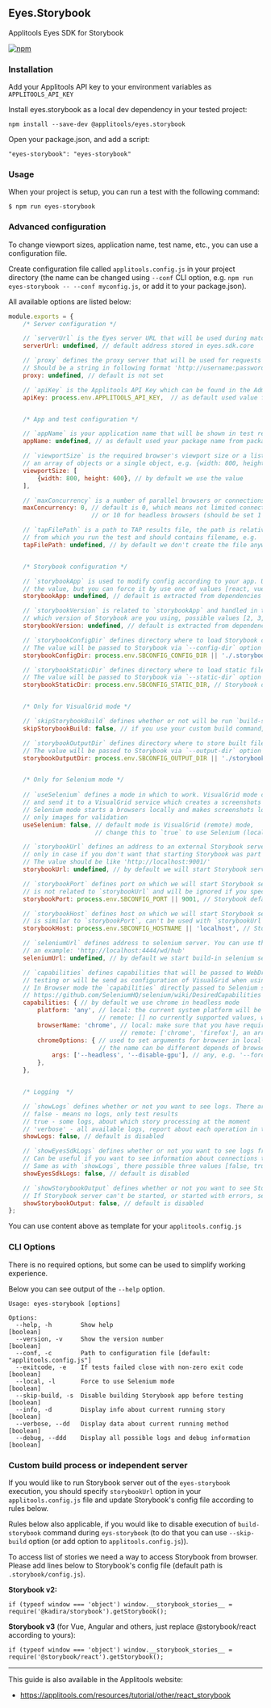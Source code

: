 ## Eyes.Storybook

Applitools Eyes SDK for Storybook

[![npm](https://img.shields.io/npm/v/@applitools/eyes.storybook.svg?style=for-the-badge)](https://www.npmjs.com/package/@applitools/eyes.storybook)

### Installation

Add your Applitools API key to your environment variables as `APPLITOOLS_API_KEY`

Install eyes.storybook as a local dev dependency in your tested project:

    npm install --save-dev @applitools/eyes.storybook

Open your package.json, and add a script:

    "eyes-storybook": "eyes-storybook"

### Usage

When your project is setup, you can run a test with the following command:

```
$ npm run eyes-storybook
```

### Advanced configuration

To change viewport sizes, application name, test name, etc., you can use a configuration file. 

Create configuration file called `applitools.config.js` in your project directory (the name can be changed using `--conf` CLI option, e.g. `npm run eyes-storybook -- --conf myconfig.js`, or add it to your package.json).

All available options are listed below:

```js
module.exports = {
    /* Server configuration */

    // `serverUrl` is the Eyes server URL that will be used during matching screenshots
    serverUrl: undefined, // default address stored in eyes.sdk.core

    // `proxy` defines the proxy server that will be used for requests to Applitools services
    // Should be a string in following format 'http://username:password@hostname:port/'
    proxy: undefined, // default is not set

    // `apiKey` is the Applitools API Key which can be found in the Admin Panel on website
    apiKey: process.env.APPLITOOLS_API_KEY,  // as default used value from environment variable


    /* App and test configuration */

    // `appName` is your application name that will be shown in test results
    appName: undefined, // as default used your package name from package.json

    // `viewportSize` is the required browser's viewport size or a list of sizes. It can be
    // an array of objects or a single object, e.g. {width: 800, height: 600}
    viewportSize: [
        {width: 800, height: 600}, // by default we use the value
    ],

    // `maxConcurrency` is a number of parallel browsers or connections to VisualGrid service
    maxConcurrency: 0, // default is 0, which means not limited connections to VisualGrid service
                       // or 10 for headless browsers (should be set 1 for non-headless browser)

    // `tapFilePath` is a path to TAP results file, the path is relative to directory
    // from which you run the test and should contains filename, e.g. './results.tap'
    tapFilePath: undefined, // by default we don't create the file anywhere


    /* Storybook configuration */

    // `storybookApp` is used to modify config according to your app. Usually, we don't need
    // the value, but you can force it by use one of values [react, vue, react-native, angular, polymer]
    storybookApp: undefined, // default is extracted from dependencies of your package.json 

    // `storybookVersion` is related to `storybookApp` and handled in the similar way, defines
    // which version of Storybook are you using, possible values [2, 3, 4]
    storybookVersion: undefined, // default is extracted from dependencies of your package.json

    // `storybookConfigDir` defines directory where to load Storybook configurations from.
    // The value will be passed to Storybook via `--config-dir` option
    storybookConfigDir: process.env.SBCONFIG_CONFIG_DIR || './.storybook', // Storybook default

    // `storybookStaticDir` defines directory where to load static files from, comma-separated list.
    // The value will be passed to Storybook via `--static-dir` option
    storybookStaticDir: process.env.SBCONFIG_STATIC_DIR, // Storybook default


    /* Only for VisualGrid mode */

    // `skipStorybookBuild` defines whether or not will be run `build-storybook` command.
    skipStorybookBuild: false, // if you use your custom build command, set this to `true`

    // `storybookOutputDir` defines directory where to store built files.
    // The value will be passed to Storybook via `--output-dir` option
    storybookOutputDir: process.env.SBCONFIG_OUTPUT_DIR || './storybook-static', // Storybook default


    /* Only for Selenium mode */
    
    // `useSelenium` defines a mode in which to work. VisualGrid mode creates a Storybook build
    // and send it to a VisualGrid service which creates a screenshots of each story (in a cloud).
    // Selenium mode starts a browsers locally and makes screenshots locally, after that send
    // only images for validation
    useSelenium: false, // default mode is VisualGrid (remote) mode,
                        // change this to `true` to use Selenium (local) mode

    // `storybookUrl` defines an address to an external Storybook server. Define this value
    // only in case if you don't want that starting Storybook was part of our process.
    // The value should be like 'http://localhost:9001/'
    storybookUrl: undefined, // by default we will start Storybook server in the process

    // `storybookPort` defines port on which we will start Storybook server. The value
    // is not related to `storybookUrl` and will be ignored if you specify both values
    storybookPort: process.env.SBCONFIG_PORT || 9001, // Storybook default

    // `storybookHost` defines host on which we will start Storybook server. The value
    // is similar to `storybookPort`, can't be used with `storybookUrl`
    storybookHost: process.env.SBCONFIG_HOSTNAME || 'localhost', // Storybook default

    // `seleniumUrl` defines address to selenium server. You can use the next url as 
    // an example: 'http://localhost:4444/wd/hub'
    seleniumUrl: undefined, // by default we start build-in selenium server

    // `capabilities` defines capabilities that will be passed to WebDriver when using local
    // testing or will be send as configuration of VisualGrid when using remote testing.
    // In Browser mode the `capabilities` directly passed to Selenium server, see docs
    // https://github.com/SeleniumHQ/selenium/wiki/DesiredCapabilities
    capabilities: { // by default we use chrome in headless mode
        platform: 'any', // local: the current system platform will be used
                         // remote: [] no currently supported values, will be added soon
        browserName: 'chrome', // local: make sure that you have required WebDriver in your PATH
                               // remote: ['chrome', 'firefox'], an array is also possible
        chromeOptions: { // used to set arguments for browser in local-only mode
                         // the name can be different depends of browser, see Selenium docs
            args: ['--headless', '--disable-gpu'], // any, e.g. '--force-device-scale-factor=2'
        },
    },


    /* Logging  */

    // `showLogs` defines whether or not you want to see logs. There are three possible values:
    // false - means no logs, only test results
    // true - some logs, about which story processing at the moment
    // 'verbose' - all available logs, report about each operation in the SDK
    showLogs: false, // default is disabled

    // `showEyesSdkLogs` defines whether or not you want to see logs from eyes.sdk.core.
    // Can be useful if you want to see information about connections to the services.
    // Same as with `showLogs`, there possible three values [false, true, 'verbose']
    showEyesSdkLogs: false, // default is disabled

    // `showStorybookOutput` defines whether or not you want to see Storybook output.
    // If Storybook server can't be started, or started with errors, set this option to true
    showStorybookOutput: false, // default is disabled
};
```

You can use content above as template for your `applitools.config.js`

### CLI Options

There is no required options, but some can be used to simplify working experience.

Below you can see output of the `--help` option.

```
Usage: eyes-storybook [options]

Options:
  --help, -h        Show help                                          [boolean]
  --version, -v     Show the version number                            [boolean]
  --conf, -c        Path to configuration file [default: "applitools.config.js"]
  --exitcode, -e    If tests failed close with non-zero exit code      [boolean]
  --local, -l       Force to use Selenium mode                         [boolean]
  --skip-build, -s  Disable building Storybook app before testing      [boolean]
  --info, -d        Display info about current running story           [boolean]
  --verbose, --dd   Display data about current running method          [boolean]
  --debug, --ddd    Display all possible logs and debug information    [boolean]
```

### Custom build process or independent server

If you would like to run Storybook server out of the `eyes-storybook` execution, you should specify `storybookUrl` option in your `applitools.config.js` file and update Storybook's config file according to rules below.
 
Rules below also applicable, if you would like to disable execution of `build-storybook` command during `eys-storybook` (to do that you can use `--skip-build` option (or add option to `applitools.config.js`)).

To access list of stories we need a way to access Storybook from browser. Please add lines below to Storybook's config file (default path is `.storybook/config.js`).

**Storybook v2:**

    if (typeof window === 'object') window.__storybook_stories__ = require('@kadira/storybook').getStorybook();

**Storybook v3** (for Vue, Angular and others, just replace @storybook/react according to yours):

    if (typeof window === 'object') window.__storybook_stories__ = require('@storybook/react').getStorybook();

---


This guide is also available in the Applitools website:

- https://applitools.com/resources/tutorial/other/react_storybook

